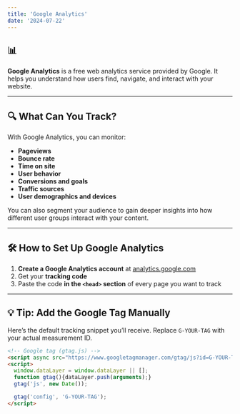 ```yaml
---
title: 'Google Analytics'
date: '2024-07-22'
---
```


## 📊 

**Google Analytics** is a free web analytics service provided by Google. It helps you understand how users find, navigate, and interact with your website.

---

## 🔍 What Can You Track?

With Google Analytics, you can monitor:

- **Pageviews**
- **Bounce rate**
- **Time on site**
- **User behavior**
- **Conversions and goals**
- **Traffic sources**
- **User demographics and devices**

You can also segment your audience to gain deeper insights into how different user groups interact with your content.

---

## 🛠️ How to Set Up Google Analytics

1. **Create a Google Analytics account** at [analytics.google.com](https://analytics.google.com/)
2. Get your **tracking code**
3. Paste the code **in the `<head>` section** of every page you want to track

---

## 💡 Tip: Add the Google Tag Manually

Here’s the default tracking snippet you’ll receive. Replace `G-YOUR-TAG` with your actual measurement ID.

```html
<!-- Google tag (gtag.js) -->
<script async src="https://www.googletagmanager.com/gtag/js?id=G-YOUR-TAG"></script>
<script>
  window.dataLayer = window.dataLayer || [];
  function gtag(){dataLayer.push(arguments);}
  gtag('js', new Date());

  gtag('config', 'G-YOUR-TAG');
</script>

